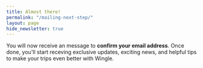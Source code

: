 ```yaml
---
title: Almost there!
permalink: "/mailing-next-step/"
layout: page
hide_newsletter: true
---
```


You will now receive an message to <b>confirm your email address</b>. Once done, you'll start receving exclusive updates, exciting news, and helpful tips to make your trips even better with Wingle.